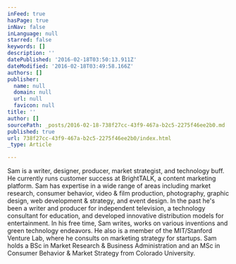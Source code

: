 ```yaml
---
inFeed: true
hasPage: true
inNav: false
inLanguage: null
starred: false
keywords: []
description: ''
datePublished: '2016-02-18T03:50:13.911Z'
dateModified: '2016-02-18T03:49:58.166Z'
authors: []
publisher:
  name: null
  domain: null
  url: null
  favicon: null
title: ''
author: []
sourcePath: _posts/2016-02-18-738f27cc-43f9-467a-b2c5-2275f46ee2b0.md
published: true
url: 738f27cc-43f9-467a-b2c5-2275f46ee2b0/index.html
_type: Article

---
```

Sam is a writer, designer, producer, market strategist, and technology buff. He currently runs customer success at BrightTALK, a content marketing platform. Sam has expertise in a wide range of areas including market research, consumer behavior, video & film production, photography, graphic design, web development & strategy, and event design. In the past he's been a writer and producer for independent television, a technology consultant for education, and developed innovative distribution models for entertainment. In his free time, Sam writes, works on various inventions and green technology endeavors. He also is a member of the MIT/Stanford Venture Lab, where he consults on marketing strategy for startups. Sam holds a BSc in Market Research & Business Administration and an MSc in Consumer Behavior & Market Strategy from Colorado University.
